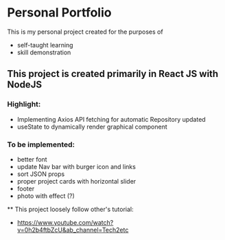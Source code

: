 # Personal Portfolio 

This is my personal project created for the purposes of 

- self-taught learning
- skill demonstration 

## This project is created primarily in React JS with NodeJS

### Highlight:
- Implementing Axios API fetching for automatic Repository updated
- useState to dynamically render graphical component

### To be implemented:
- better font
- update Nav bar with burger icon and links
- sort JSON props
- proper project cards with horizontal slider
- footer
- photo with effect (?)




** This project loosely follow other's tutorial:
- https://www.youtube.com/watch?v=0h2b4ftbZcU&ab_channel=Tech2etc